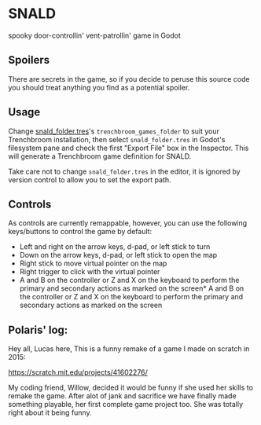 # SNALD

spooky door-controllin' vent-patrollin' game in Godot

## Spoilers

There are secrets in the game, so if you decide to peruse this source code you should treat anything you find as a potential spoiler.

## Usage

Change [snald_folder.tres](snald_folder.tres)'s `trenchbroom_games_folder` to suit your Trenchbroom installation, then select `snald_folder.tres` in Godot's filesystem pane and check the first "Export File" box in the Inspector. This will generate a Trenchbroom game definition for SNALD.

Take care not to change `snald_folder.tres` in the editor, it is ignored by version control to allow you to set the export path.

## Controls

As controls are currently remappable, however, you can use the following keys/buttons to control the game by default:

* Left and right on the arrow keys, d-pad, or left stick to turn
* Down on the arrow keys, d-pad, or left stick to open the map
* Right stick to move virtual pointer on the map
* Right trigger to click with the virtual pointer
* A and B on the controller or Z and X on the keyboard to perform the primary and secondary actions as marked on the screen* A and B on the controller or Z and X on the keyboard to perform the primary and secondary actions as marked on the screen

## Polaris' log:

Hey all, Lucas here, This is a funny remake of a game I made on scratch in 2015:

https://scratch.mit.edu/projects/41602276/

My coding friend, Willow, decided it would be funny if she used her skills to remake the game.
After alot of jank and sacrifice we have finally made something playable, her first complete game project too.
She was totally right about it being funny.